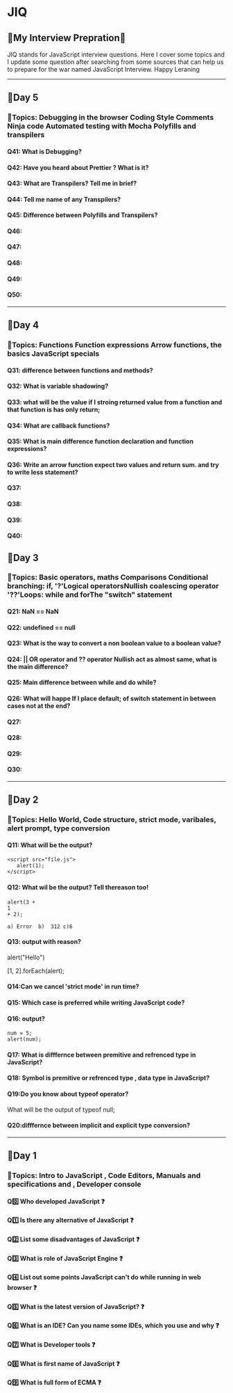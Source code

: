 # JIQ
## 🎯My Interview Prepration🎯
JIQ stands for JavaScript interview questions. Here I cover some topics and I update some question after searching from some sources that can help us to prepare for the war named JavaScript Interview. Happy Leraning



----------------------------------------------------
## 📌Day 5
### 📝Topics: Debugging in the browser Coding Style Comments Ninja code Automated testing with Mocha Polyfills and transpilers



#### Q41: What is Debugging?
#### Q42: Have you heard about Prettier ? What is it? 
#### Q43: What are Transpilers? Tell me in brief?
#### Q44: Tell me name of any Transpilers?
#### Q45: Difference between Polyfills and Transpilers?
#### Q46:
#### Q47: 
#### Q48:
#### Q49:
#### Q50: 
----------------------------------------------------
## 📌Day 4
### 📝Topics: Functions Function expressions Arrow functions, the basics JavaScript specials


#### Q31: difference between functions and methods?
#### Q32: What is variable shadowing?
#### Q33: what will be the value if I stroing returned value from a function and that function is has only return;  
#### Q34: What are callback functions?
#### Q35: What is main difference function declaration and function expressions?
#### Q36: Write an arrow function expect two values and return sum. and try to write less statement? 
#### Q37: 
#### Q38:
#### Q39:
#### Q40: 

## 📌Day 3
### 📝Topics: Basic operators, maths Comparisons Conditional branching: if, '?'Logical operatorsNullish coalescing operator '??'Loops: while and forThe "switch" statement

#### Q21: NaN == NaN
#### Q22: undefined == null

#### Q23: What is the way to convert a non boolean value to a boolean value?
#### Q24: || OR operator and ?? operator Nullish act as almost same, what is the main difference?
#### Q25: Main difference between while and do while?
#### Q26: What will happe If I place default; of switch statement in between cases not at the end?
#### Q27: 
#### Q28:
#### Q29:
#### Q30: 

----------------------------------------------------
## 📌Day 2
### 📝Topics: Hello World, Code structure, strict mode, varibales, alert prompt, type conversion
#### Q11: What will be the output?
    <script src="file.js">
       alert(1); 
    </script>
#### Q12: What wil be the output? Tell thereason too!
    alert(3 +
    1
    + 2);

    a) Error  b)  312 c)6

#### Q13:  output with reason?

alert("Hello")

[1, 2].forEach(alert);

#### Q14:Can we cancel 'strict mode' in run time?
#### Q15: Which case is preferred  while writing  JavaScript code?
#### Q16: output?
    num = 5; 
    alert(num);
#### Q17: What is difffernce between premitive and refrenced type in JavaScript?
#### Q18: Symbol is premitive or refrenced type , data type in JavaScript?
#### Q19:Do you know about typeof operator?
What will be the output of typeof null;
#### Q20:difffernce between implicit and explicit type conversion?  
-------------------------------------------------------

## 📌Day 1
### 📝Topics: Intro to JavaScript , Code Editors, Manuals and specifications and  , Developer console

#### Q0️⃣ Who developed JavaScript ❓
#### Q1️⃣ Is there any alternative of JavaScript ❓
#### Q2️⃣  List some disadvantages of JavaScript ❓
#### Q3️⃣  What is role of JavaScript Engine ❓
#### Q4️⃣  List out some points JavaScript can't do while running in web browser ❓
#### Q5️⃣  What is the latest version of JavaScript? ❓
#### Q6️⃣  What is an IDE? Can you name some IDEs, which you use and why ❓
#### Q7️⃣  What is Developer tools ❓
#### Q8️⃣  What is first name of JavaScript ❓
#### Q9️⃣  What is full form of ECMA ❓


